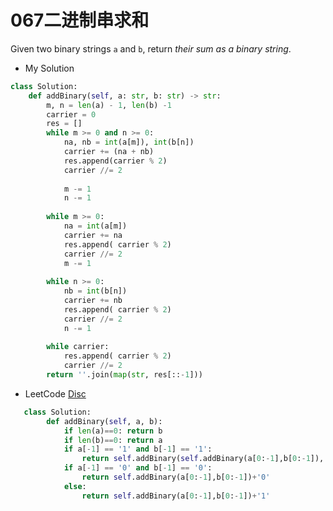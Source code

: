 # 067二进制串求和

Given two binary strings `a` and `b`, return *their sum as a binary string*.



* My Solution

```python
class Solution:
    def addBinary(self, a: str, b: str) -> str:
        m, n = len(a) - 1, len(b) -1
        carrier = 0
        res = []
        while m >= 0 and n >= 0:
            na, nb = int(a[m]), int(b[n])
            carrier += (na + nb)
            res.append(carrier % 2)
            carrier //= 2
            
            m -= 1
            n -= 1
            
        while m >= 0:
            na = int(a[m])
            carrier += na
            res.append( carrier % 2)
            carrier //= 2
            m -= 1
                
        while n >= 0:
            nb = int(b[n])
            carrier += nb
            res.append( carrier % 2)
            carrier //= 2
            n -= 1
            
        while carrier:
            res.append( carrier % 2)
            carrier //= 2
        return ''.join(map(str, res[::-1]))
```



* LeetCode [Disc](https://leetcode.com/problems/add-binary/discuss/24500/An-accepted-concise-Python-recursive-solution-10-lines)

```python
   class Solution:
        def addBinary(self, a, b):
            if len(a)==0: return b
            if len(b)==0: return a
            if a[-1] == '1' and b[-1] == '1':
                return self.addBinary(self.addBinary(a[0:-1],b[0:-1]),'1')+'0'
            if a[-1] == '0' and b[-1] == '0':
                return self.addBinary(a[0:-1],b[0:-1])+'0'
            else:
                return self.addBinary(a[0:-1],b[0:-1])+'1'
```

